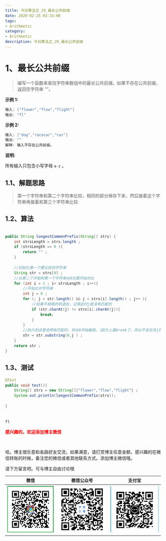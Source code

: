 ```yaml
---
title: 今日算法之_29_最长公共前缀
date: 2020-02-25 03:33:00
tags: 
- Arithmetic
category: 
- Arithmetic
description: 今日算法之_29_最长公共前缀
---
```




# 1、最长公共前缀
> 编写一个函数来查找字符串数组中的最长公共前缀。如果不存在公共前缀，返回空字符串 ""。

**示例 1:**

```java
输入: ["flower","flow","flight"]
输出: "fl"
```

**示例 2:**

```java
输入: ["dog","racecar","car"]
输出: ""
解释: 输入不存在公共前缀。
```

**说明:**

所有输入只包含小写字母 `a-z` 。



## 1.1、解题思路 

>    第一个字符串和第二个字符串比较，相同的部分保存下来，然后接着这个字符串再接着和第三个字符串比较



## 1.2、算法

```java

public String longestCommonPrefix(String[] strs) {
    int strsLength = strs.length ;
    if (strsLength == 0 ){
        return "" ;
    }

    //初始化第一个要比较的字符串
    String str = strs[0] ;
    //从第二个开始和第一个字符串从0位置开始对比
    for (int i = 1 ; i< strsLength ; i++){
        //开始比对字符串
        int j = 0 ;
        for (; j < str.length() && j < strs[i].length() ; j++ ){
            //如果不相等的则退出，记得此时j是没有匹配的
            if (str.charAt(j) != strs[i].charAt(j)){
                break;
            }
        }
        //执行到这里说明有匹配的，则从0开始截取，（因为上面break了，所以不会包含j的）
        str = str.substring(0,j ) ;
    }
    return str ;
}
```




## 1.3、测试 

```java
@Test
public void test(){
    String[] strs = new String[]{"flower","flow","flight"} ;
    System.out.println(longestCommonPrefix(strs));

}


fl
```








  **<font  color="red">感兴趣的，欢迎添加博主微信 </font>**       

​    

哈，博主很乐意和各路好友交流，如果满意，请打赏博主任意金额，感兴趣的在微信转账的时候，备注您的微信或者其他联系方式。添加博主微信哦。    

请下方留言吧。可与博主自由讨论哦   



|微信 | 微信公众号|支付宝|
|:-------:|:-------:|:------:|
| ![微信](https://raw.githubusercontent.com/HealerJean/HealerJean.github.io/master/assets/img/tctip/weixin.jpg)|![微信公众号](https://raw.githubusercontent.com/HealerJean/HealerJean.github.io/master/assets/img/my/qrcode_for_gh_a23c07a2da9e_258.jpg)|![支付宝](https://raw.githubusercontent.com/HealerJean/HealerJean.github.io/master/assets/img/tctip/alpay.jpg) |



<link rel="stylesheet" href="https://unpkg.com/gitalk/dist/gitalk.css">

<script src="https://unpkg.com/gitalk@latest/dist/gitalk.min.js"></script> 
<div id="gitalk-container"></div>    
 <script type="text/javascript">
    var gitalk = new Gitalk({
		clientID: `1d164cd85549874d0e3a`,
		clientSecret: `527c3d223d1e6608953e835b547061037d140355`,
		repo: `HealerJean.github.io`,
		owner: 'HealerJean',
		admin: ['HealerJean'],
		id: 'AAAAAAAAAAAAAAA',
    });
    gitalk.render('gitalk-container');
</script> 
